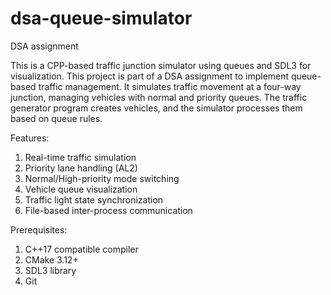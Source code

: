 # dsa-queue-simulator
DSA assignment

This is a CPP-based traffic junction simulator using queues and SDL3 for visualization. 
This project is part of a DSA assignment to implement queue-based traffic management.
It simulates traffic movement at a four-way junction, managing vehicles with normal and priority queues.
The traffic generator program creates vehicles, and the simulator processes them based on queue rules.

Features:
1. Real-time traffic simulation
2. Priority lane handling (AL2)
3. Normal/High-priority mode switching
4. Vehicle queue visualization
5. Traffic light state synchronization
6. File-based inter-process communication

Prerequisites:
1. C++17 compatible compiler
2. CMake 3.12+
3. SDL3 library
4. Git